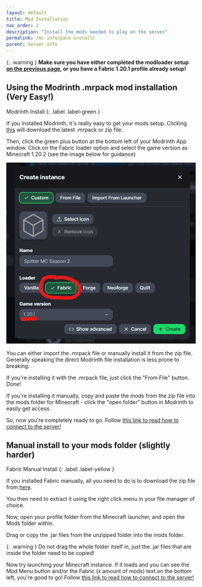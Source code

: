 ```yaml
---
layout: default
title: Mod Installation
nav_order: 2
description: "Install the mods needed to play on the server"
permalink: /mc-info/pack-install/
parent: Server Info
---
```


{: .warning }
**Make sure you have either completed the modloader setup [on the previous page](https://spitter.space/mc-info/loader-install), or you have a Fabric 1.20.1 profile already setup!**

## Using the Modrinth .mrpack mod installation (Very Easy!)
Modrinth Install
{: .label .label-green }


If you installed Modrinth, it's really easy to get your mods setup. Clicking [this](https://github.com/spacetwitter/spitter-mc/releases/tag/v2.0.1) will download the latest .mrpack or zip file. 

Then, click the green plus button at the bottom left of your Modrinth App window. Click on the Fabric loader option and select the game version as Minecraft 1.20.2 (see the image below for guidance)

![](../../assets/images/instance-demo.png)

You can either import the .mrpack file or manually install it from the zip file. Generally speaking the direct Modrinth file installation is less prone to breaking.

If you're installing it with the .mrpack file, just click the "From File" button. Done!

If you're installing it manually, copy and paste the mods from the zip file into the mods folder for Minecraft - click the "open folder" button in Modrinth to easily get access.

So, now you're completely ready to go. Follow [this link to read how to connect to the server!](https://spitter.space/mc-info/connecting)


## Manual install to your mods folder (slightly harder)
Fabric Manual Install
{: .label .label-yellow }


If you installed Fabric manually, all you need to do is to download the zip file from [here](https://github.com/spacetwitter/spitter-mc/releases/tag/v2.0.1).

You then need to extract it using the right click menu in your file manager of choice.

Now, open your profile folder from the Minecraft launcher, and open the Mods folder within. 

Drag or copy the .jar files from the unzipped folder into the mods folder. 

{: .warning }
Do not drag the whole folder itself in, just the .jar files that are inside the folder need to be copied!

Now try launching your Minecraft instance. If it loads and you can see the Mod Menu button and/or the Fabric (x amount of mods) text on the bottom left, you're good to go!
Follow [this link to read how to connect to the server!](https://spitter.space/mc-info/connecting)
